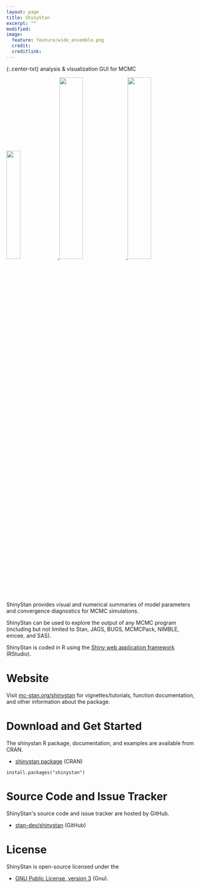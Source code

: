 ```yaml
---
layout: page
title: ShinyStan
excerpt: ""
modified:
image:
  feature: feature/wide_ensemble.png
  credit:
  creditlink:
---
```


{:.center-txt}
analysis &amp; visualization GUI for MCMC


<a href="/assets/img/shinystan/home.png">
<img src="/assets/img/shinystan/home.png" style="width: 27%;"/>
</a>
<a href="/assets/img/shinystan/explore.png">
<img src="/assets/img/shinystan/explore.png" style="width: 35%;"/>
</a>
<a href="/assets/img/shinystan/diagnose.png">
<img src="/assets/img/shinystan/diagnose.png" style="width: 35%;"/>
</a>

ShinyStan provides visual and numerical summaries of model parameters
and convergence diagnostics for MCMC simulations.

ShinyStan can be used to explore the output of any MCMC program <span
class="note">(including but not limited to Stan, JAGS, BUGS, MCMCPack,
NIMBLE, emcee, and SAS)</span>.

ShinyStan is coded in R using the [Shiny web application framework](http://shiny.rstudio.com)
<span class="note">(RStudio)</span>.


# Website

Visit [mc-stan.org/shinystan](http://mc-stan.org/shinystan/) for vignettes/tutorials, 
function documentation, and other information about the package.

# Download and Get Started

The shinystan R package, documentation, and examples are available from CRAN.

* <p>
  <a href="https://CRAN.R-project.org/package=shinystan">shinystan
  package</a>
  <span class="note">(CRAN)</span>
  </p>

```
install.packages("shinystan")
```

# Source Code and Issue Tracker

ShinyStan's source code and issue tracker are hosted by GitHub.

* <p>
  <a href="https://github.com/stan-dev/shinystan">stan-dev/shinystan</a>
  <span class="note">(GitHub)</span>
  </p>


# License

ShinyStan is open-source licensed under the 

* <p>
  <a href="http://www.gnu.org/licenses/gpl-3.0.en.html">GNU Public License, version 3</a>
  <span class="note">(Gnu)</span>.
  </p>


